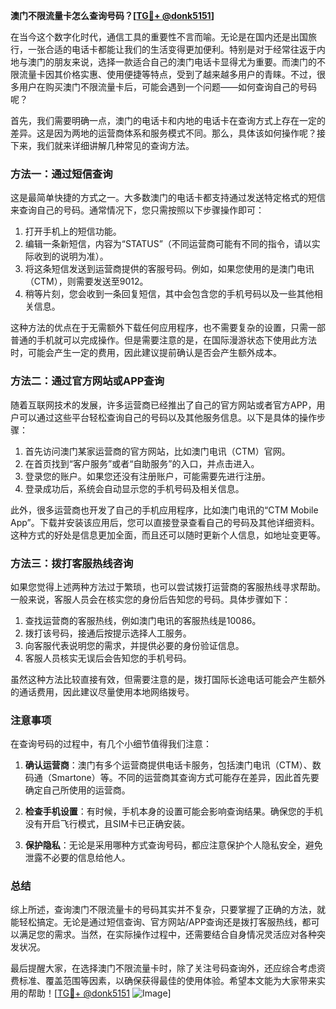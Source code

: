 **澳门不限流量卡怎么查询号码？[[TG💪+ @donk5151](https://t.me/s/donk5151)]**

在当今这个数字化时代，通信工具的重要性不言而喻。无论是在国内还是出国旅行，一张合适的电话卡都能让我们的生活变得更加便利。特别是对于经常往返于内地与澳门的朋友来说，选择一款适合自己的澳门电话卡显得尤为重要。而澳门的不限流量卡因其价格实惠、使用便捷等特点，受到了越来越多用户的青睐。不过，很多用户在购买澳门不限流量卡后，可能会遇到一个问题——如何查询自己的号码呢？

首先，我们需要明确一点，澳门的电话卡和内地的电话卡在查询方式上存在一定的差异。这是因为两地的运营商体系和服务模式不同。那么，具体该如何操作呢？接下来，我们就来详细讲解几种常见的查询方法。

### 方法一：通过短信查询

这是最简单快捷的方式之一。大多数澳门的电话卡都支持通过发送特定格式的短信来查询自己的号码。通常情况下，您只需按照以下步骤操作即可：

1. 打开手机上的短信功能。
2. 编辑一条新短信，内容为“STATUS”（不同运营商可能有不同的指令，请以实际收到的说明为准）。
3. 将这条短信发送到运营商提供的客服号码。例如，如果您使用的是澳门电讯（CTM），则需要发送至9012。
4. 稍等片刻，您会收到一条回复短信，其中会包含您的手机号码以及一些其他相关信息。

这种方法的优点在于无需额外下载任何应用程序，也不需要复杂的设置，只需一部普通的手机就可以完成操作。但是需要注意的是，在国际漫游状态下使用此方法时，可能会产生一定的费用，因此建议提前确认是否会产生额外成本。

### 方法二：通过官方网站或APP查询

随着互联网技术的发展，许多运营商已经推出了自己的官方网站或者官方APP，用户可以通过这些平台轻松查询自己的号码以及其他服务信息。以下是具体的操作步骤：

1. 首先访问澳门某家运营商的官方网站，比如澳门电讯（CTM）官网。
2. 在首页找到“客户服务”或者“自助服务”的入口，并点击进入。
3. 登录您的账户。如果您还没有注册账户，可能需要先进行注册。
4. 登录成功后，系统会自动显示您的手机号码及相关信息。

此外，很多运营商也开发了自己的手机应用程序，比如澳门电讯的“CTM Mobile App”。下载并安装该应用后，您可以直接登录查看自己的号码及其他详细资料。这种方式的好处是信息更加全面，而且还可以随时更新个人信息，如地址变更等。

### 方法三：拨打客服热线咨询

如果您觉得上述两种方法过于繁琐，也可以尝试拨打运营商的客服热线寻求帮助。一般来说，客服人员会在核实您的身份后告知您的号码。具体步骤如下：

1. 查找运营商的客服热线，例如澳门电讯的客服热线是10086。
2. 拨打该号码，接通后按提示选择人工服务。
3. 向客服代表说明您的需求，并提供必要的身份验证信息。
4. 客服人员核实无误后会告知您的手机号码。

虽然这种方法比较直接有效，但需要注意的是，拨打国际长途电话可能会产生额外的通话费用，因此建议尽量使用本地网络拨号。

### 注意事项

在查询号码的过程中，有几个小细节值得我们注意：

1. **确认运营商**：澳门有多个运营商提供电话卡服务，包括澳门电讯（CTM）、数码通（Smartone）等。不同的运营商其查询方式可能存在差异，因此首先要确定自己所使用的运营商。
   
2. **检查手机设置**：有时候，手机本身的设置可能会影响查询结果。确保您的手机没有开启飞行模式，且SIM卡已正确安装。

3. **保护隐私**：无论是采用哪种方式查询号码，都应注意保护个人隐私安全，避免泄露不必要的信息给他人。

### 总结

综上所述，查询澳门不限流量卡的号码其实并不复杂，只要掌握了正确的方法，就能轻松搞定。无论是通过短信查询、官方网站/APP查询还是拨打客服热线，都可以满足您的需求。当然，在实际操作过程中，还需要结合自身情况灵活应对各种突发状况。

最后提醒大家，在选择澳门不限流量卡时，除了关注号码查询外，还应综合考虑资费标准、覆盖范围等因素，以确保获得最佳的使用体验。希望本文能为大家带来实用的帮助！[[TG💪+ @donk5151](https://t.me/s/donk5151) ![Image](https://i.postimg.cc/rwNCRYN7/Snipaste-2025-04-30-17-27-05.png)]